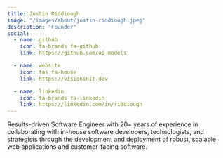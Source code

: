 ```yaml
---
title: Justin Riddiough
image: "/images/about/justin-riddiough.jpeg"
description: "Founder"
social:
  - name: github
    icon: fa-brands fa-github
    link: https://github.com/ai-models

  - name: website
    icon: fas fa-house
    link: https://visioninit.dev

  - name: linkedin
    icon: fa-brands fa-linkedin
    link: https://linkedin.com/in/riddiough
---
```


Results-driven Software Engineer with 20+ years of experience in collaborating with in-house software developers, technologists, and strategists through the development and deployment of robust, scalable web applications and customer-facing software.
